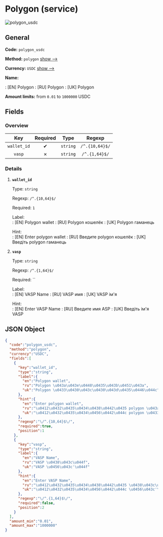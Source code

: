 
# Polygon (service) 
![polygon_usdc](https://static.openfintech.io/payout_methods/polygon_usdc/logo.svg?w=400&c=v0.59.26#w24)  

## General 
 
**Code:** `polygon_usdc` 
 
**Method:** `polygon` [show -->](/payout-methods/polygon/) 
 
**Currency:** `USDC` [show -->](/currencies/USDC/) 
 
**Name:** 
 
:	[EN] Polygon 
:	[RU] Polygon 
:	[UK] Polygon 
 
**Amount limits:** from `0.01` to `1000000` USDC 

## Fields 

### Overview 

|Key|Required|Type|Regexp| 
|:---:|:---:|:---:|:---:| 
|`wallet_id`|✔|`string`|`/^.{10,64}$/`| 
|`vasp`|✗|`string`|`/^.{1,64}$/`| 
 

### Details 
 
1. **`wallet_id`** 
 
	Type: `string` 
 
	Regexp: `/^.{10,64}$/` 
 
	Required: `1` 
 
	Label:  
	: [EN] Polygon wallet 
	: [RU] Polygon кошелёк 
	: [UK] Polygon гаманець 
 
	Hint:  
	: [EN] Enter polygon wallet 
	: [RU] Введите polygon кошелёк 
	: [UK] Введіть polygon гаманець 
 
2. **`vasp`** 
 
	Type: `string` 
 
	Regexp: `/^.{1,64}$/` 
 
	Required: `` 
 
	Label:  
	: [EN] VASP Name 
	: [RU] VASP имя 
	: [UK] VASP ім'я 
 
	Hint:  
	: [EN] Enter VASP Name 
	: [RU] Введите имя ASP 
	: [UK] Введіть ім'я VASP 
 

## JSON Object 

```json
{
  "code":"polygon_usdc",
  "method":"polygon",
  "currency":"USDC",
  "fields":[
    {
      "key":"wallet_id",
      "type":"string",
      "label":{
        "en":"Polygon wallet",
        "ru":"Polygon \u043a\u043e\u0448\u0435\u043b\u0451\u043a",
        "uk":"Polygon \u0433\u0430\u043c\u0430\u043d\u0435\u0446\u044c"
      },
      "hint":{
        "en":"Enter polygon wallet",
        "ru":"\u0412\u0432\u0435\u0434\u0438\u0442\u0435 polygon \u043a\u043e\u0448\u0435\u043b\u0451\u043a",
        "uk":"\u0412\u0432\u0435\u0434\u0456\u0442\u044c polygon \u0433\u0430\u043c\u0430\u043d\u0435\u0446\u044c"
      },
      "regexp":"\/^.{10,64}$\/",
      "required":true,
      "position":1
    },
    {
      "key":"vasp",
      "type":"string",
      "label":{
        "en":"VASP Name",
        "ru":"VASP \u0438\u043c\u044f",
        "uk":"VASP \u0456\u043c'\u044f"
      },
      "hint":{
        "en":"Enter VASP Name",
        "ru":"\u0412\u0432\u0435\u0434\u0438\u0442\u0435 \u0438\u043c\u044f ASP",
        "uk":"\u0412\u0432\u0435\u0434\u0456\u0442\u044c \u0456\u043c'\u044f VASP"
      },
      "regexp":"\/^.{1,64}$\/",
      "required":false,
      "position":2
    }
  ],
  "amount_min":"0.01",
  "amount_max":"1000000"
}
```  
